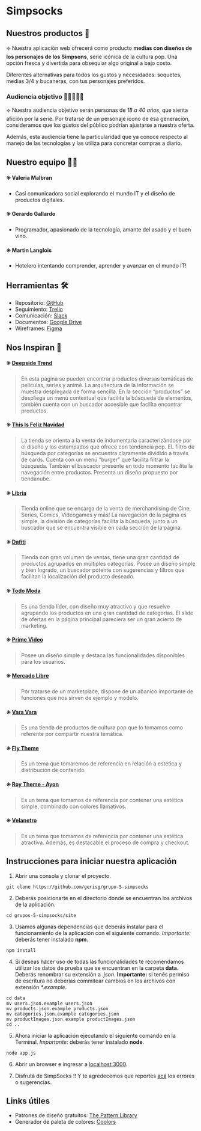 # Simpsocks

## Nuestros productos 🧦

❇️ Nuestra aplicación web ofrecerá como producto **medias con diseños de los personajes de los Simpsons**, serie icónica  de la cultura pop. Una opción fresca y divertida para obsequiar algo original a bajo costo.

Diferentes alternativas para todos los gustos y necesidades: soquetes, medias 3/4 y bucaneras, con tus personajes preferidos.

### Audiencia objetivo 🧑🏻‍🤝‍🧑🏽

❇️ Nuestra audiencia objetivo serán personas de *18 a 40 años*, que sienta afición por la serie. Por tratarse de un personaje ícono de esa generación, consideramos que los gustos del público podrían ajustarse a nuestra oferta. 

Además, esta audiencia tiene la particularidad que ya conoce respecto al manejo de las tecnologías y las utiliza para concretar compras a diario.

## Nuestro equipo 👨‍💻

#### ✳️ Valeria Malbran
- Casi comunicadora social explorando el mundo IT y el diseño de productos digitales. 

#### ✳️ Gerardo Gallardo
- Programador, apasionado de la tecnología, amante del asado y el buen vino.

#### ✳️ Martin Langlois
- Hotelero intentando comprender, aprender y avanzar en el mundo IT!

## Herramientas 🛠️

- Repositorio: [GitHub](https://github.com/gerisg/grupo-5-simpsocks)
- Seguimiento: [Trello](https://trello.com/b/fNkAilQh)
- Comunicación: [Slack](https://node-a-distancia.slack.com/archives/G01644GKP8U)
- Documentos: [Google Drive](https://drive.google.com/drive/folders/1yWLYsQS5PVYocpfAcGxI1yLDRoESWm7t)
- Wireframes: [Figma](https://www.figma.com/file/wrRketOpyDSYJ0KEJyjJZb)

## Nos Inspiran 🚀

#### ✳️ [Deepside Trend](https://www.deepsidecyt.com)

> En esta página se pueden encontrar productos diversas temáticas de películas, series y animé.
La arquitectura de la información se muestra desplegada de forma sencilla. En la sección “productos” se despliega un menú contextual que facilita la búsqueda de elementos, también cuenta con un buscador accesible que facilita encontrar productos.

#### ✳️ [This Is Feliz Navidad](https://www.thisisfeliznavidad.com/)

> La tienda se orienta a la venta de indumentaria caracterizándose por el diseño y los estampados que ofrece con tendencia pop. EL filtro de búsqueda por categorías se encuentra claramente dividido a través de cards. Cuenta con un menú “burger” que facilita filtrar la búsqueda. También el buscador presente en todo momento facilita la navegación entre productos. Presenta un diseño propuesto por tiendanube. 

#### ✳️ [Libria](https://libria.com.ar/)

> Tienda online que se encarga de la venta de merchandising de Cine, Series, Comics, Videogames y más! La navegación de la página es simple, la división de categorías facilita la búsqueda, junto a un buscador que se encuentra visible en cada sección de la página. 

#### ✳️ [Dafiti](https://www.dafiti.com.ar/)

> Tienda con gran volumen de ventas, tiene una gran cantidad de productos agrupados en múltiples categorías. Posee un diseño simple y bien logrado, un buscador potente con sugerencias y filtros que facilitan la localización del producto deseado.

#### ✳️ [Todo Moda](https://ar.todomoda.com/)

> Es una tienda líder, con diseño muy atractivo y que resuelve agrupando los productos en una gran cantidad de categorías. El slide de ofertas en la página principal pareciera ser un gran acierto de marketing.

#### ✳️ [Prime Video](https://www.primevideo.com)

> Posee un diseño simple y destaca las funcionalidades disponibles para los usuarios.

#### ✳️ [Mercado Libre](https://www.mercadolibre.com.ar)

> Por tratarse de un marketplace, dispone de un abanico importante de funciones que nos sirven de ejemplo y modelo.

#### ✳️ [Vara Vara](https://www.varavara.com.ar/)

>Es una tienda de productos de cultura pop que lo tomamos como referente por compartir nuestra temática.

#### ✳️ [Fly Theme](http://ps.flytheme.net/themes/sp_market2/en/)

>Es un tema que tomaremos de referencia en relación a estética y distribución de contenido.

#### ✳️ [Roy Theme - Ayon](http://roythemes.com/demo/ayon/17/venus/)

>Es un tema que tomamos de referencia por contener una estética simple, combinado con colores llamativos.

#### ✳️ [Velanetro](https://velanetro.myshopify.com/)

>Es un tema que tomamos de referencia por contener una estética atractiva. Además, es destacable el proceso de compra y checkout.

## Instrucciones para iniciar nuestra aplicación

1. Abrir una consola y clonar el proyecto.

```
git clone https://github.com/gerisg/grupo-5-simpsocks
```

2. Deberás posicionarte en el directorio donde se encuentran los archivos de la aplicación.

```
cd grupos-5-simpsocks/site
```

3. Usamos algunas dependencias que deberás instalar para el funcionamiento de la aplicación con el siguiente comando. _Importante:_ deberás tener instalado __npm__.

```
npm install
```

4. Si deseas hacer uso de todas las funcionalidades te recomendamos utilizar los datos de prueba que se encuentran en la carpeta __data__. Deberás renombrar su extensión a _.json_. __Importante:__ si tenés permiso de escritura no deberías commitear cambios en los archivos con extensión _*.example_.

```
cd data
mv users.json.example users.json
mv products.json.example products.json
mv categories.json.example categories.json
mv productImages.json.example productImages.json
cd ..
```

5. Ahora iniciar la aplicación ejecutando el siguiente comando en la Terminal. _Importante:_ deberás tener instalado __node__.

```
node app.js
```

6. Abrir un browser e ingresar a [localhost:3000](localhost:3000).

7. Disfrutá de SimpSocks !! Y te agredecemos que reportes [acá](https://github.com/gerisg/grupo-5-simpsocks/issues) los errores o sugerencias.

## Links útiles

- Patrones de diseño gratuitos: [The Pattern Library](http://thepatternlibrary.com/)
- Generador de paleta de colores: [Coolors](https://coolors.co/)
